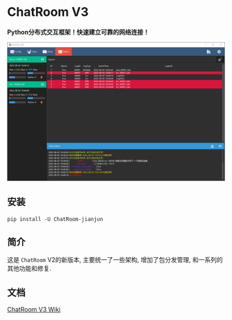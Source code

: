 # ChatRoom V3

**Python分布式交互框架！快速建立可靠的网络连接！**

![main][1]

## 安装

    pip install -U ChatRoom-jianjun

## 简介

这是 `ChatRoom` V2的新版本, 主要统一了一些架构, 增加了包分发管理, 和一系列的其他功能和修复.

## 文档

[ChatRoom V3 Wiki](https://github.com/EVA-JianJun/ChatRoom-V3/wiki)

  [1]: https://raw.githubusercontent.com/EVA-JianJun/GitPigBed/master/blog_files/img/room_app_main.png
